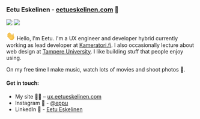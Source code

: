 ### Eetu Eskelinen - [eetueskelinen.com](https://ux.eetueskelinen.com) :dizzy:
![](https://visitor-badge.glitch.me/badge?page_id=Eppu.Eppu)  ![](https://img.shields.io/github/followers/Eppu?style=social)

<!-- ![Spinning on a chair thinking.](https://media.giphy.com/media/37Uer6MbSlFgA/giphy.gif) -->

<img src="https://raw.githubusercontent.com/Eppu/Eppu/master/gifs/hi.gif" width="24px"> Hello, I'm Eetu. I'm a UX engineer and developer hybrid currently working as lead developer at [Kameratori.fi](https://kameratori.fi). I also occasionally lecture about web design at [Tampere University](https://www.tuni.fi/en). I like building stuff that people enjoy using. 

On my free time I make music, watch lots of movies and shoot photos 📸.

#### Get in touch:
- My site 👨‍💻 – [ux.eetueskelinen.com](https://ux.eetueskelinen.com)
- Instagram 🌅 - [@eppu](https://www.instagram.com/eppu/)
- LinkedIn 🤖 - [Eetu Eskelinen](https://www.linkedin.com/in/eetueskelinen/)


